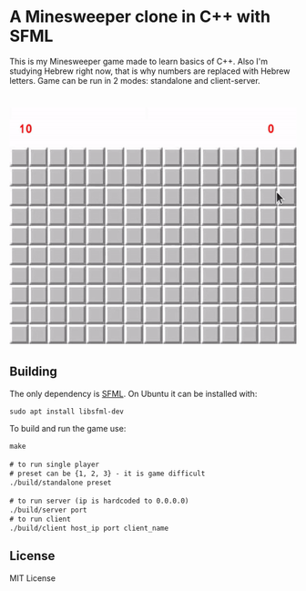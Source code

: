 # A Minesweeper clone in C++ with SFML

This is my Minesweeper game made to learn basics of C++. Also I'm studying Hebrew right now, that is why numbers are replaced with Hebrew letters.
Game can be run in 2 modes: standalone and client-server.
# ![sample-gif](images/sample.gif)

## Building

The only dependency is [SFML](https://www.sfml-dev.org). On Ubuntu it can be installed with:
```
sudo apt install libsfml-dev
```

To build and run the game use:
```
make

# to run single player
# preset can be {1, 2, 3} - it is game difficult
./build/standalone preset

# to run server (ip is hardcoded to 0.0.0.0)
./build/server port
# to run client
./build/client host_ip port client_name
```

## License

MIT License
